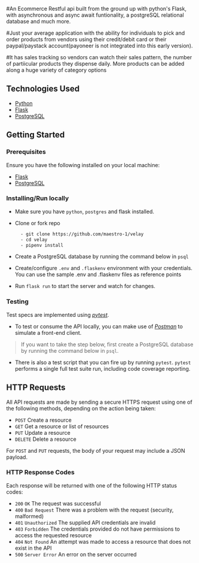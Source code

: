 #An Ecommerce Restful api built from the ground up with python's Flask, with asynchronous and async await funtionality, a postgreSQL relational database and much more.

#Just your average application with the ability for individuals to pick and order products from vendors using their credit/debit card or their paypal/paystack account(payoneer is not integrated into this early version). 

#It has sales tracking so vendors can watch their sales pattern, the number of partiicular products they dispense daily. More products can be added along a huge variety of category options


## Technologies Used

- [Python]()
- [Flask]()
- [PostgreSQL](https://www.postgresql.org/download/)


## Getting Started

### Prerequisites

Ensure you have the following installed on your local machine:

- [Flask](https://nodejs.org/en/download/)
- [PostgreSQL](https://www.postgresql.org/download/)

### Installing/Run locally

- Make sure you have `python`, `postgres` and flask installed.

- Clone or fork repo

  ```bash
    - git clone https://github.com/maestro-1/velay
    - cd velay
    - pipenv install
  ```

- Create a PostgreSQL database by running the command below in `psql`


- Create/configure `.env` and `.flaskenv` environment with your credentials. You can use the sample .env and .flaskenv files as reference points 

- Run `flask run` to start the server and watch for changes.

### Testing

Test specs are implemented using [_pytest_]().

- To test or consume the API locally, you can make use of [_Postman_](https://www.getpostman.com) to simulate a front-end client.

> If you want to take the step below, first create a PostgreSQL database by running the command below in `psql`.

- There is also a test script that you can fire up by running `pytest`. `pytest` performs a single full test suite run, including code coverage reporting.


## HTTP Requests

All API requests are made by sending a secure HTTPS request using one of the following methods, depending on the action being taken:

- `POST` Create a resource
- `GET` Get a resource or list of resources
- `PUT` Update a resource
- `DELETE` Delete a resource

For `POST` and `PUT` requests, the body of your request may include a JSON payload.

### HTTP Response Codes

Each response will be returned with one of the following HTTP status codes:

- `200` `OK` The request was successful
- `400` `Bad Request` There was a problem with the request (security, malformed)
- `401` `Unauthorized` The supplied API credentials are invalid
- `403` `Forbidden` The credentials provided do not have permissions to access the requested resource
- `404` `Not Found` An attempt was made to access a resource that does not exist in the API
- `500` `Server Error` An error on the server occurred
